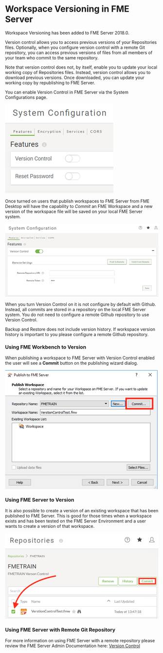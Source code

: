 # Workspace Versioning in FME Server #

Workspace Versioning has been added to FME Server 2018.0.

Version control allows you to access previous versions of your Repositories files. Optionally, when you configure version control with a remote Git repository, you can access previous versions of files from all members of your team who commit to the same repository.

Note that version control does not, by itself, enable you to update your local working copy of Repositories files. Instead, version control allows you to download previous versions. Once downloaded, you can update your working copy by republishing to FME Server.

You can enable Version Control in FME Server via the System Configurations page.  

![](./Images/5.008.EnableVersionControl.png)

Once turned on users that publish workspaces to FME Server from FME Desktop will have the capability to *Commit* an FME Workspace and a new version of the workspace file will be saved on your local FME Server system.  

![](./Images/5.009.EnabledVersionControl.png)

When you turn Version Control on it is not configure by default with Github.  Instead, all commits are stored in a repository on the local FME Server system.  You do not need to configure a remote Github repository to use Version Control.

Backup and Restore does not include version history.  If workspace version history is important to you please configure a remote Github repository.


### Using FME Workbench to Version ###

When publishing a workspace to FME Server with Version Control enabled the user will see a **Commit** button on the publishing wizard dialog.

![](./Images/5.010.CommitButton.png)

### Using FME Server to Version ###

It is also possible to create a version of an existing workspace that has been published to FME Server. This is good for those times when a workspace exists and has been tested on the FME Server Environment and a user wants to create a version of that workspace.

![](./Images/5.011.WebUI_CommitButton.png)

### Using FME Server with Remote Git Repository ###

For more information on using FME Server with a remote repository please review the FME Server Admin Documentation here: [Version Control](http://docs.safe.com/fme/2018.0/html/FME_Server_Documentation/Content/WebUI/Version-Control.htm)
